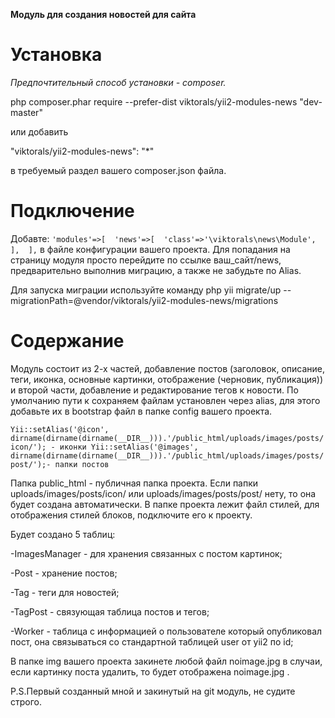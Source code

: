 **Модуль для создания новостей для сайта**

**Установка**
=
_Предпочтительный способ установки - composer._

php composer.phar require --prefer-dist viktorals/yii2-modules-news "dev-master"

или добавить

"viktorals/yii2-modules-news": "*"

в требуемый раздел вашего composer.json файла.

**Подключение**
=
Добавте: 
`'modules'=>[ 
        'news'=>[ 
            'class'=>'\viktorals\news\Module', 
                ], 
           ],`
 в файле конфигурации вашего проекта. Для попадания на страницу модуля просто перейдите по ссылке ваш_сайт/news, предварительно выполнив миграцию, а также не забудьте по Alias.

Для запуска миграции используйте команду php yii migrate/up --migrationPath=@vendor/viktorals/yii2-modules-news/migrations

**Содержание**
==
Модуль состоит из 2-х частей, добавление постов (заголовок, описание, теги, иконка, основные картинки, отображение (черновик, публикация)) и второй части, добавление и редактирование тегов к новости. По умолчанию пути к сохраняем файлам установлен через alias, для этого добавьте их в bootstrap файл в папке config вашего проекта.

`Yii::setAlias('@icon', dirname(dirname(dirname(__DIR__))).'/public_html/uploads/images/posts/icon/'); - иконки
Yii::setAlias('@images', dirname(dirname(dirname(__DIR__))).'/public_html/uploads/images/posts/post/');- папки постов`

Папка public_html - публичная папка проекта. Если папки uploads/images/posts/icon/ или uploads/images/posts/post/ нету, то она будет создана автоматически. В папке проекта лежит файл стилей, для отображения стилей блоков, подключите его к проекту.

Будет создано 5 таблиц:

 -ImagesManager - для хранения связанных с постом картинок; 

 -Post - хранение постов; 

 -Tag - теги для новостей; 

 -TagPost - связующая таблица постов и тегов; 

 -Worker - таблица с информацией о пользователе который опубликовал пост, она связываться со стандартной таблицей user от yii2 по id; 

В папке img вашего проекта закинете любой файл noimage.jpg в случаи, если картинку поста удалить, то будет отображена noimage.jpg .


P.S.Первый созданный мной и закинутый на git модуль, не судите строго.